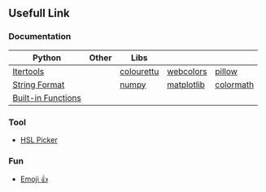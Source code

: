 ## Usefull Link
### Documentation
|Python|Other|Libs|||
|---|---|---|---|---|
|[Itertools](https://docs.python.org/3/library/itertools.html)||[colourettu](http://minchin.ca/colourettu/contents.html)|[webcolors](https://webcolors.readthedocs.io/en/1.8.1/contents.html)|[pillow](https://pillow.readthedocs.io/en/5.3.x/reference/index.html)|
|[String Format](https://pyformat.info/)||[numpy](https://docs.scipy.org/doc/numpy-1.15.4/reference/)|[matplotlib](https://matplotlib.org/gallery/index.html)|[colormath](https://python-colormath.readthedocs.io/)
|[Built-in Functions](https://docs.python.org/3.3/library/functions.html)
### Tool
- [HSL Picker](http://hslpicker.com)

### Fun
- [Emoji :+1:](https://www.webpagefx.com/tools/emoji-cheat-sheet/)






